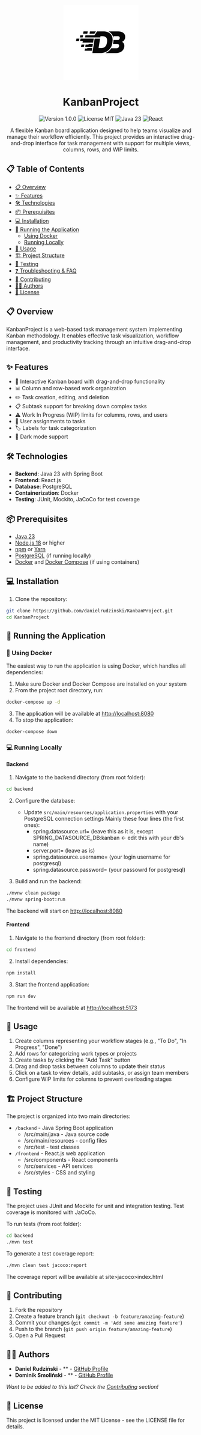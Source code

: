 <p align="center">
  <img src="https://raw.githubusercontent.com/danielrudzinski/KanbanProject/main/frontend/public/kanban-logo.png" alt="KanbanProject Logo" width="200"/>
</p>

<h1 align="center">KanbanProject</h1>

<p align="center">
  <img src="https://img.shields.io/badge/version-1.0.0-blue" alt="Version 1.0.0"/>
  <img src="https://img.shields.io/badge/license-MIT-green" alt="License MIT"/>
  <img src="https://img.shields.io/badge/java-23-orange" alt="Java 23"/>
  <img src="https://img.shields.io/badge/react-latest-61DAFB" alt="React"/>
</p>

<p align="center">
  A flexible Kanban board application designed to help teams visualize and manage their workflow efficiently. This project provides an interactive drag-and-drop interface for task management with support for multiple views, columns, rows, and WIP limits.
</p>

## 📋 Table of Contents

- [📋 Overview](#-overview)
- [✨ Features](#-features)
- [🛠️ Technologies](#️-technologies)
- [📦 Prerequisites](#-prerequisites)
- [💻 Installation](#-installation)
- [🚀 Running the Application](#running-the-application)
  - [Using Docker](#using-docker)
  - [Running Locally](#running-locally)
- [📝 Usage](#-usage)
- [🏗️ Project Structure](#️-project-structure)
- [🧪 Testing](#-testing)
- [❓ Troubleshooting & FAQ](#-troubleshooting--faq)
- [👥 Contributing](#-contributing)
- [👨‍💻 Authors](#-authors)
- [📄 License](#-license)

## 📋 Overview

KanbanProject is a web-based task management system implementing Kanban methodology. It enables effective task visualization, workflow management, and productivity tracking through an intuitive drag-and-drop interface.

## ✨ Features

- 🔄 Interactive Kanban board with drag-and-drop functionality
- 📊 Column and row-based work organization
- ✏️ Task creation, editing, and deletion
- 📋 Subtask support for breaking down complex tasks
- ⚠️ Work In Progress (WIP) limits for columns, rows, and users
- 👤 User assignments to tasks
- 🏷️ Labels for task categorization
- 🌙 Dark mode support

## 🛠️ Technologies

- **Backend**: Java 23 with Spring Boot
- **Frontend**: React.js
- **Database**: PostgreSQL
- **Containerization**: Docker
- **Testing**: JUnit, Mockito, JaCoCo for test coverage

## 📦 Prerequisites

- [Java 23](https://www.oracle.com/java/technologies/downloads/)
- [Node.js 18](https://nodejs.org/) or higher
- [npm](https://www.npmjs.com/) or [Yarn](https://yarnpkg.com/)
- [PostgreSQL](https://www.postgresql.org/) (if running locally)
- [Docker](https://www.docker.com/) and [Docker Compose](https://docs.docker.com/compose/) (if using containers)

## 💻 Installation

1. Clone the repository:

```bash
git clone https://github.com/danielrudzinski/KanbanProject.git
cd KanbanProject
```

## 🚀 Running the Application

### 🐳 Using Docker

The easiest way to run the application is using Docker, which handles all dependencies:

1. Make sure Docker and Docker Compose are installed on your system
2. From the project root directory, run:

```bash
docker-compose up -d
```

3. The application will be available at [http://localhost:8080](http://localhost:8080)
4. To stop the application:

```bash
docker-compose down
```

### 💻 Running Locally

#### Backend

1. Navigate to the backend directory (from root folder):

```bash
cd backend
```

2. Configure the database:
   - Update `src/main/resources/application.properties` with your PostgreSQL connection settings
   Mainly these four lines (the first ones):
      - spring.datasource.url= (leave this as it is, except SPRING_DATASOURCE_DB:kanban <- edit this with your db's name)
      - server.port= (leave as is)
      - spring.datasource.username= (your login username for postgresql)
      - spring.datasource.password= (your passowrd for postgresql)

3. Build and run the backend:

```bash
./mvnw clean package
./mvnw spring-boot:run
```

The backend will start on [http://localhost:8080](http://localhost:8080)

#### Frontend

1. Navigate to the frontend directory (from root folder):

```bash
cd frontend
```

2. Install dependencies:

```bash
npm install
```

3. Start the frontend application:

```bash
npm run dev
```

The frontend will be available at [http://localhost:5173](http://localhost:5173)

## 📝 Usage

1. Create columns representing your workflow stages (e.g., "To Do", "In Progress", "Done")
2. Add rows for categorizing work types or projects
3. Create tasks by clicking the "Add Task" button
4. Drag and drop tasks between columns to update their status
5. Click on a task to view details, add subtasks, or assign team members
6. Configure WIP limits for columns to prevent overloading stages

## 🏗️ Project Structure

The project is organized into two main directories:

- `/backend` - Java Spring Boot application
   - /src/main/java - Java source code
   - /src/main/resources - config files
   - /src/test - test classes
- `/frontend` - React.js web application
   - /src/components - React components
   - /src/services - API services
   - /src/styles - CSS and styling

## 🧪 Testing
The project uses JUnit and Mockito for unit and integration testing. Test coverage is monitored with JaCoCo.

To run tests (from root folder):

``` bash
cd backend
./mvn test
```

To generate a test coverage report:
```bash
./mvn clean test jacoco:report

```
The coverage report will be available at site>jacoco>index.html

## 👥 Contributing

1. Fork the repository
2. Create a feature branch (`git checkout -b feature/amazing-feature`)
3. Commit your changes (`git commit -m 'Add some amazing feature'`)
4. Push to the branch (`git push origin feature/amazing-feature`)
5. Open a Pull Request

## 👨‍💻 Authors

- **Daniel Rudziński** - ** - [GitHub Profile](https://github.com/danielrudzinski)
- **Dominik Smoliński** - ** - [GitHub Profile](https://github.com/dominiksmolinski3)

*Want to be added to this list? Check the [Contributing](#-contributing) section!*

## 📄 License
This project is licensed under the MIT License - see the LICENSE file for details.
